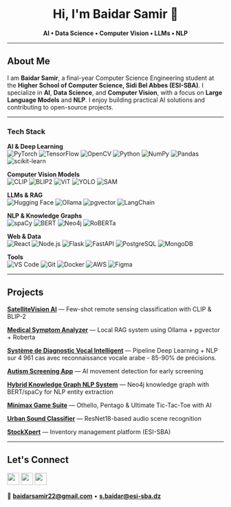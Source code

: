 <div align="center">

# Hi, I'm Baidar Samir 👋

**AI • Data Science • Computer Vision • LLMs • NLP**

</div>

---

## About Me

I am **Baidar Samir**, a final-year Computer Science Engineering student at the **Higher School of Computer Science, Sidi Bel Abbes (ESI-SBA)**. I specialize in **AI**, **Data Science**, and **Computer Vision**, with a focus on **Large Language Models** and **NLP**. I enjoy building practical AI solutions and contributing to open-source projects.

---

### Tech Stack

**AI & Deep Learning**  
![PyTorch](https://skillicons.dev/icons?i=pytorch) ![TensorFlow](https://skillicons.dev/icons?i=tensorflow) ![OpenCV](https://skillicons.dev/icons?i=opencv) ![Python](https://skillicons.dev/icons?i=python) ![NumPy](https://img.shields.io/badge/NumPy-013243?style=flat&logo=numpy&logoColor=white) ![Pandas](https://img.shields.io/badge/Pandas-150458?style=flat&logo=pandas&logoColor=white) ![scikit-learn](https://skillicons.dev/icons?i=sklearn)

**Computer Vision Models**  
![CLIP](https://img.shields.io/badge/CLIP-000?style=flat) ![BLIP2](https://img.shields.io/badge/BLIP--2-000?style=flat) ![ViT](https://img.shields.io/badge/ViT-000?style=flat) ![YOLO](https://img.shields.io/badge/YOLO-000?style=flat) ![SAM](https://img.shields.io/badge/SAM-000?style=flat)

**LLMs & RAG**  
![Hugging Face](https://img.shields.io/badge/🤗_Transformers-FFD21E?style=flat&logo=huggingface&logoColor=black) ![Ollama](https://img.shields.io/badge/Ollama-000000?style=flat&logo=ollama&logoColor=white) ![pgvector](https://img.shields.io/badge/pgvector-336791?style=flat&logo=postgresql&logoColor=white) ![LangChain](https://img.shields.io/badge/LangChain-1C3C3C?style=flat&logo=langchain&logoColor=white)

**NLP & Knowledge Graphs**  
![spaCy](https://img.shields.io/badge/spaCy-09A3D5?style=flat&logo=spacy&logoColor=white) ![BERT](https://img.shields.io/badge/BERT-orange?style=flat) ![Neo4j](https://skillicons.dev/icons?i=neo4j) ![RoBERTa](https://img.shields.io/badge/RoBERTa-FF6F00?style=flat)

**Web & Data**  
![React](https://skillicons.dev/icons?i=react) ![Node.js](https://skillicons.dev/icons?i=nodejs) ![Flask](https://skillicons.dev/icons?i=flask) ![FastAPI](https://skillicons.dev/icons?i=fastapi) ![PostgreSQL](https://skillicons.dev/icons?i=postgresql) ![MongoDB](https://skillicons.dev/icons?i=mongodb)

**Tools**  
![VS Code](https://skillicons.dev/icons?i=vscode) ![Git](https://skillicons.dev/icons?i=git) ![Docker](https://skillicons.dev/icons?i=docker) ![AWS](https://skillicons.dev/icons?i=aws) ![Figma](https://skillicons.dev/icons?i=figma)


---
## Projects

**[SatelliteVision AI](https://github.com/BaidarSamir/Projet-2CS)** — Few-shot remote sensing classification with CLIP & BLIP-2

**[Medical Symptom Analyzer](https://github.com/BaidarSamir/medical-llm)** — Local RAG system using Ollama + pgvector + Roberta

**[Système de Diagnostic Vocal Intelligent](https://github.com/BaidarSamir/Intelligent-Voice-Diagnosis)** — Pipeline Deep Learning + NLP sur 4 961 cas avec reconnaissance vocale arabe - 85-90% de précisions.

**[Autism Screening App](https://github.com/BaidarSamir/autism_gesture)** — AI movement detection for early screening

**[Hybrid Knowledge Graph NLP System](https://github.com/BaidarSamir/wardrobegpt-kg)** — Neo4j knowledge graph with BERT/spaCy for NLP entity extraction 

**[Minimax Game Suite](https://github.com/BaidarSamir/Three-AI-based-Minimax-games-in-Python)** — Othello, Pentago & Ultimate Tic-Tac-Toe with AI

**[Urban Sound Classifier](https://github.com/BaidarSamir/Sound-Classification--Project-DL)** — ResNet18-based audio scene recognition

**[StockXpert](https://github.com/StockXpert/StockXpert)** — Inventory management platform (ESI-SBA)

---

## Let's Connect

<p>
	<a href="https://www.linkedin.com/in/baidar-samir-649804314/"><img src="https://img.shields.io/badge/LinkedIn-0A66C2?logo=linkedin&logoColor=white" height="28"/></a>
	<a href="https://www.kaggle.com/baidarsamir"><img src="https://img.shields.io/badge/Kaggle-20BEFF?logo=kaggle&logoColor=white" height="28"/></a>
	<a href="mailto:baidarsamir22@gmail.com"><img src="https://img.shields.io/badge/Email-EA4335?logo=gmail&logoColor=white" height="28"/></a>
</p>

📧 **baidarsamir22@gmail.com** • **s.baidar@esi-sba.dz**
